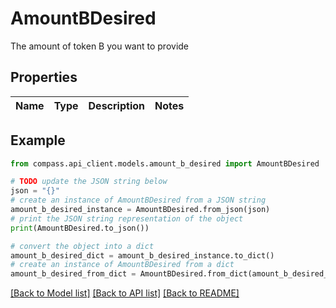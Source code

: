 # AmountBDesired

The amount of token B you want to provide

## Properties

Name | Type | Description | Notes
------------ | ------------- | ------------- | -------------

## Example

```python
from compass.api_client.models.amount_b_desired import AmountBDesired

# TODO update the JSON string below
json = "{}"
# create an instance of AmountBDesired from a JSON string
amount_b_desired_instance = AmountBDesired.from_json(json)
# print the JSON string representation of the object
print(AmountBDesired.to_json())

# convert the object into a dict
amount_b_desired_dict = amount_b_desired_instance.to_dict()
# create an instance of AmountBDesired from a dict
amount_b_desired_from_dict = AmountBDesired.from_dict(amount_b_desired_dict)
```
[[Back to Model list]](../README.md#documentation-for-models) [[Back to API list]](../README.md#documentation-for-api-endpoints) [[Back to README]](../README.md)



